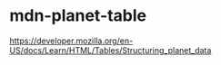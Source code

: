 # mdn-planet-table

https://developer.mozilla.org/en-US/docs/Learn/HTML/Tables/Structuring_planet_data
